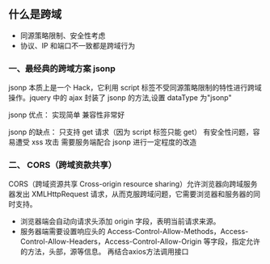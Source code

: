 ## 什么是跨域

- 同源策略限制、安全性考虑
- 协议、IP 和端口不一致都是跨域行为

### 一、最经典的跨域方案 jsonp

jsonp 本质上是一个 Hack，它利用 script 标签不受同源策略限制的特性进行跨域操作。jquery 中的 ajax 封装了 jsonp 的方法,设置 dataType 为"jsonp"

jsonp 优点：
实现简单
兼容性非常好

jsonp 的缺点：
只支持 get 请求（因为 script 标签只能 get）
有安全性问题，容易遭受 xss 攻击
需要服务端配合 jsonp 进行一定程度的改造

### 二、 CORS（跨域资款共享）

CORS（跨域资源共享 Cross-origin resource sharing）允许浏览器向跨域服务器发出 XMLHttpRequest 请求，从而克服跨域问题，它需要浏览器和服务器的同时支持。

- 浏览器端会自动向请求头添加 origin 字段，表明当前请求来源。
- 服务器端需要设置响应头的 Access-Control-Allow-Methods，Access-Control-Allow-Headers，Access-Control-Allow-Origin 等字段，指定允许的方法，头部，源等信息。
再结合axios方法调用接口
